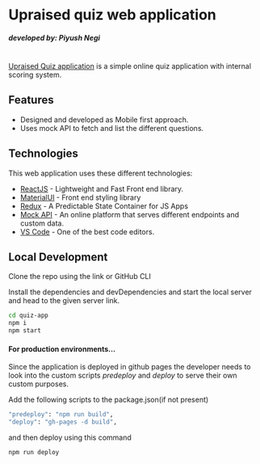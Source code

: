 # Upraised quiz web application
##### _developed by: Piyush Negi_
#
#

[Upraised Quiz application](https://negibaba.github.io/quiz-app/) is a simple online quiz application with internal scoring system.

## Features

- Designed and developed as Mobile first approach.
- Uses mock API to fetch and list the different questions.

## Technologies

This web application uses these different technologies:

- [ReactJS](https://reactjs.org) - Lightweight and Fast Front end library.
- [MaterialUI](https://mui.com/) - Front end styling library
- [Redux](https://redux.js.org/) - A Predictable State Container for JS Apps
- [Mock API](https://mockapi.io/projects) - An online platform that serves different endpoints and custom data.
- [VS Code](https://code.visualstudio.com) - One of the best code editors.

## Local Development


Clone the repo using the link or GitHub CLI

Install the dependencies and devDependencies and start the local server and head to the given server link.

```sh
cd quiz-app
npm i
npm start
```

#### For production environments...

Since the application is deployed in github pages the developer needs to look into the custom scripts *predeploy* and *deploy* to serve their own custom purposes.

Add the following scripts to the package.json(if not present)

```sh
"predeploy": "npm run build",
"deploy": "gh-pages -d build",
```

and then deploy using this command

```sh
npm run deploy
```
